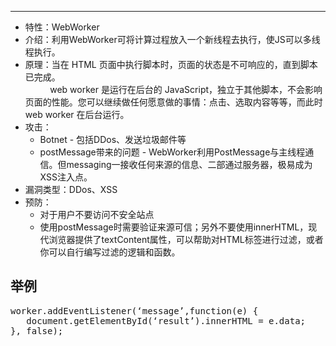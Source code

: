 ***

- 特性：WebWorker
- 介绍：利用WebWorker可将计算过程放入一个新线程去执行，使JS可以多线程执行。
- 原理：当在 HTML 页面中执行脚本时，页面的状态是不可响应的，直到脚本已完成。<br />
&nbsp;&nbsp;&nbsp;&nbsp;&nbsp;&nbsp;&nbsp;&nbsp;&nbsp;&nbsp;web worker 是运行在后台的 JavaScript，独立于其他脚本，不会影响页面的性能。您可以继续做任何愿意做的事情：点击、选取内容等等，而此时 web worker 在后台运行。
- 攻击：
	- Botnet - 包括DDos、发送垃圾邮件等
	- postMessage带来的问题 - WebWorker利用PostMessage与主线程通信。但messaging一接收任何来源的信息、二部通过服务器，极易成为XSS注入点。
- 漏洞类型：DDos、XSS
- 预防：
	- 对于用户不要访问不安全站点
	- 使用postMessage时需要验证来源可信；另外不要使用innerHTML，现代浏览器提供了textContent属性，可以帮助对HTML标签进行过滤，或者你可以自行编写过滤的逻辑和函数。

## 举例

<pre>
worker.addEventListener(‘message’,function(e) {    
   document.getElementById(‘result’).innerHTML = e.data;    
}, false);  
</pre>